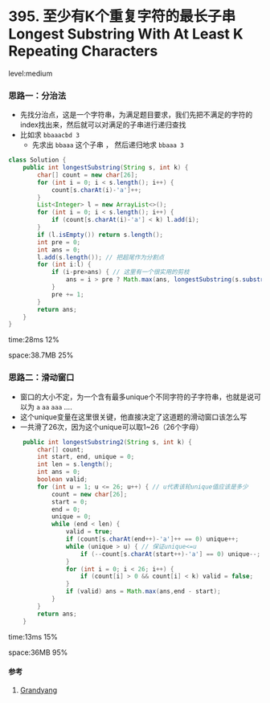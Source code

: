 # 395. 至少有K个重复字符的最长子串 Longest Substring With At Least K Repeating Characters

level:medium

### 思路一：分治法

- 先找分治点，这是一个字符串，为满足题目要求，我们先把不满足的字符的index找出来，然后就可以对满足的子串进行递归查找
- 比如求 `bbaaacbd 3`
  - 先求出 `bbaaa` 这个子串 ， 然后递归地求 `bbaaa 3`

```java
class Solution {
    public int longestSubstring(String s, int k) {
        char[] count = new char[26];
        for (int i = 0; i < s.length(); i++) {
            count[s.charAt(i)-'a']++;
        }
        List<Integer> l = new ArrayList<>();
        for (int i = 0; i < s.length(); i++) {
            if (count[s.charAt(i)-'a'] < k) l.add(i);
        }
        if (l.isEmpty()) return s.length();
        int pre = 0;
        int ans = 0;
        l.add(s.length()); // 把超尾作为分割点
        for (int i:l) {
            if (i-pre>ans) { // 这里有一个很实用的剪枝
                ans = i > pre ? Math.max(ans, longestSubstring(s.substring(pre, i), k)) : ans;
            }
            pre += 1;
        }
        return ans;
    }    
}
```

time:28ms 12%

space:38.7MB 25%



### 思路二：滑动窗口

- 窗口的大小不定，为一个含有最多unique个不同字符的子字符串，也就是说可以为 `a` `aa` `aaa` ....
- 这个unique变量在这里很关键，他直接决定了这道题的滑动窗口该怎么写
- 一共滑了26次，因为这个unique可以取1~26（26个字母）



```java
    public int longestSubstring2(String s, int k) {
        char[] count;
        int start, end, unique = 0;
        int len = s.length();
        int ans = 0;
        boolean valid;
        for (int u = 1; u <= 26; u++) { // u代表该轮unique值应该是多少
            count = new char[26];
            start = 0;
            end = 0;
            unique = 0;
            while (end < len) {
                valid = true;
                if (count[s.charAt(end++)-'a']++ == 0) unique++;
                while (unique > u) { // 保证unique<=u
                    if (--count[s.charAt(start++)-'a'] == 0) unique--;
                }
                for (int i = 0; i < 26; i++) {
                    if (count[i] > 0 && count[i] < k) valid = false;
                }
                if (valid) ans = Math.max(ans,end - start);
            }
        }
        return ans;
    }
```

time:13ms 15%

space:36MB 95%

#### 参考

1. [Grandyang](https://www.cnblogs.com/grandyang/p/5852352.html)


